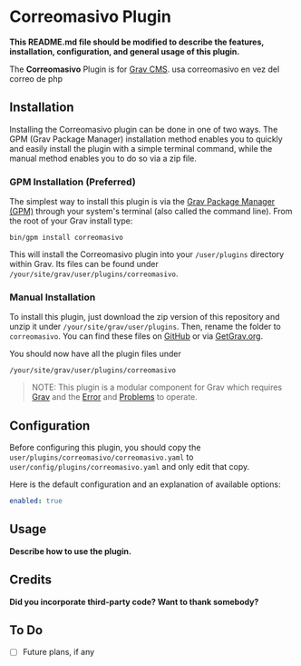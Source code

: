 # Correomasivo Plugin

**This README.md file should be modified to describe the features, installation, configuration, and general usage of this plugin.**

The **Correomasivo** Plugin is for [Grav CMS](http://github.com/getgrav/grav). usa correomasivo en vez del correo de php

## Installation

Installing the Correomasivo plugin can be done in one of two ways. The GPM (Grav Package Manager) installation method enables you to quickly and easily install the plugin with a simple terminal command, while the manual method enables you to do so via a zip file.

### GPM Installation (Preferred)

The simplest way to install this plugin is via the [Grav Package Manager (GPM)](http://learn.getgrav.org/advanced/grav-gpm) through your system's terminal (also called the command line).  From the root of your Grav install type:

    bin/gpm install correomasivo

This will install the Correomasivo plugin into your `/user/plugins` directory within Grav. Its files can be found under `/your/site/grav/user/plugins/correomasivo`.

### Manual Installation

To install this plugin, just download the zip version of this repository and unzip it under `/your/site/grav/user/plugins`. Then, rename the folder to `correomasivo`. You can find these files on [GitHub](https://github.com/yo/grav-plugin-correomasivo) or via [GetGrav.org](http://getgrav.org/downloads/plugins#extras).

You should now have all the plugin files under

    /your/site/grav/user/plugins/correomasivo
	
> NOTE: This plugin is a modular component for Grav which requires [Grav](http://github.com/getgrav/grav) and the [Error](https://github.com/getgrav/grav-plugin-error) and [Problems](https://github.com/getgrav/grav-plugin-problems) to operate.

## Configuration

Before configuring this plugin, you should copy the `user/plugins/correomasivo/correomasivo.yaml` to `user/config/plugins/correomasivo.yaml` and only edit that copy.

Here is the default configuration and an explanation of available options:

```yaml
enabled: true
```

## Usage

**Describe how to use the plugin.**

## Credits

**Did you incorporate third-party code? Want to thank somebody?**

## To Do

- [ ] Future plans, if any

